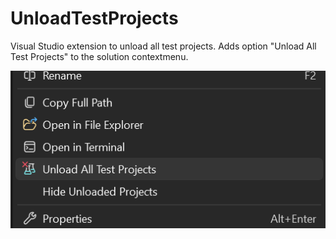 # UnloadTestProjects
Visual Studio extension to unload all test projects.
Adds option "Unload All Test Projects" to the solution contextmenu.

![Preview](.vsextension/preview.png)